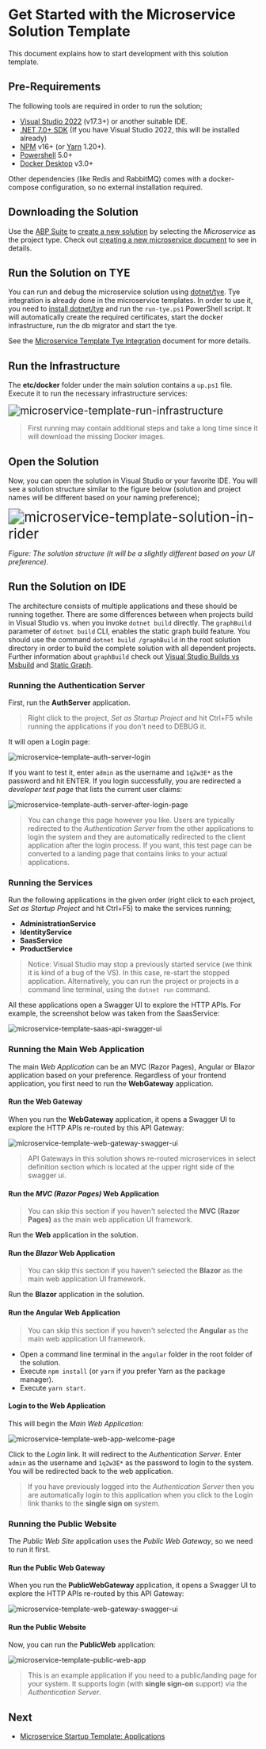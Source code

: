 # Get Started with the Microservice Solution Template

This document explains how to start development with this solution template.

## Pre-Requirements

The following tools are required in order to run the solution;

* [Visual Studio 2022](https://visualstudio.microsoft.com/vs/community/) (v17.3+) or another suitable IDE.
* [.NET 7.0+ SDK](https://dotnet.microsoft.com/download) (If you have Visual Studio 2022, this will be installed already)
* [NPM](https://nodejs.org/) v16+ (or [Yarn](https://classic.yarnpkg.com/en/docs/install) 1.20+).
* [Powershell](https://docs.microsoft.com/en-us/powershell/) 5.0+
* [Docker Desktop](https://www.docker.com/products/docker-desktop) v3.0+

Other dependencies (like Redis and RabbitMQ) comes with a docker-compose configuration, so no external installation required.

## Downloading the Solution

Use the [ABP Suite](../../abp-suite/index.md) to [create a new solution](../../abp-suite/create-solution.md) by selecting the *Microservice* as the project type. Check out [creating a new microservice document](create-new-microservice.md) to see in details.

## Run the Solution on TYE

You can run and debug the microservice solution using [dotnet/tye](https://github.com/dotnet/tye). Tye integration is already done in the microservice templates. In order to use it, you need to [install dotnet/tye](https://github.com/dotnet/tye/blob/main/docs/getting_started.md) and run the `run-tye.ps1` PowerShell script. It will automatically create the required certificates, start the docker infrastructure, run the db migrator and start the tye. 

See the [Microservice Template Tye Integration](./tye-integration.md) document for more details.

## Run the Infrastructure

The **etc/docker** folder under the main solution contains a `up.ps1` file. Execute it to run the necessary infrastructure services:

<img src="../../images/microservice-template-run-infrastructure.png" alt="microservice-template-run-infrastructure" style="zoom:150%;" />

> First running may contain additional steps and take a long time since it will download the missing Docker images.

## Open the Solution

Now, you can open the solution in Visual Studio or your favorite IDE. You will see a solution structure similar to the figure below (solution and project names will be different based on your naming preference);

<img src="../../images/microservice-template-solution-in-rider.png" alt="microservice-template-solution-in-rider" style="zoom: 200%;" />

*Figure: The solution structure (it will be a slightly different based on your UI preference).*

## Run the Solution on IDE

The architecture consists of multiple applications and these should be running together. There are some differences between when projects build in Visual Studio vs. when you invoke `dotnet build` directly. The `graphBuild` parameter of `dotnet build` CLI, enables the static graph build feature. You should use the command `dotnet build /graphBuild` in the root solution directory in order to build the complete solution with all dependent projects. Further information about `graphBuild` check out [Visual Studio Builds vs Msbuild](https://docs.microsoft.com/en-us/visualstudio/msbuild/build-process-overview?view=vs-2019#visual-studio-builds-vs-msbuildexe-builds)  and [Static Graph](https://github.com/dotnet/msbuild/blob/main/documentation/specs/static-graph.md).

### Running the Authentication Server

First, run the **AuthServer** application.

> Right click to the project, *Set as Startup Project* and hit Ctrl+F5 while running the applications if you don't need to DEBUG it.

It will open a Login page:

![microservice-template-auth-server-login](../../images/microservice-template-auth-server-login.png)

If you want to test it, enter `admin` as the username and `1q2w3E*` as the password and hit ENTER. If you login successfully, you are redirected a *developer test page* that lists the current user claims:

![microservice-template-auth-server-after-login-page](../../images/microservice-template-auth-server-after-login-page.png)

> You can change this page however you like. Users are typically redirected to the *Authentication Server* from the other applications to login the system and they are automatically redirected to the client application after the login process. If you want, this test page can be converted to a landing page that contains links to your actual applications.

### Running the Services

Run the following applications in the given order (right click to each project, *Set as Startup Project* and hit Ctrl+F5) to make the services running;

* **AdministrationService**
* **IdentityService**
* **SaasService**
* **ProductService**

> Notice: Visual Studio may stop a previously started service (we think it is kind of a bug of the VS). In this case, re-start the stopped application. Alternatively, you can run the project or projects in a command line terminal, using the `dotnet run` command.

All these applications open a Swagger UI to explore the HTTP APIs. For example, the screenshot below was taken from the SaasService:

![microservice-template-saas-api-swagger-ui](../../images/microservice-template-saas-api-swagger-ui.png)

### Running the Main Web Application

The main *Web Application* can be an MVC (Razor Pages), Angular or Blazor application based on your preference. Regardless of your frontend application, you first need to run the **WebGateway** application. 

#### Run the Web Gateway

When you run the **WebGateway** application, it opens a Swagger UI to explore the HTTP APIs re-routed by this API Gateway:

![microservice-template-web-gateway-swagger-ui](../../images/microservice-template-web-gateway-swagger-ui.png)

> API Gateways in this solution shows re-routed microservices in select definition section which is located at the upper right side of the swagger ui.

#### Run the *MVC (Razor Pages)* Web Application

> You can skip this section if you haven't selected the **MVC (Razor Pages)** as the main web application UI framework.

Run the **Web** application in the solution.

#### Run the *Blazor* Web Application

> You can skip this section if you haven't selected the **Blazor** as the main web application UI framework.

Run the **Blazor** application in the solution.

#### Run the Angular Web Application

> You can skip this section if you haven't selected the **Angular** as the main web application UI framework.

* Open a command line terminal in the `angular` folder in the root folder of the solution.
* Execute `npm install` (or `yarn` if you prefer Yarn as the package manager).
* Execute `yarn start`.

#### Login to the Web Application

This will begin the *Main Web Application*:

![microservice-template-web-app-welcome-page](../../images/microservice-template-web-app-welcome-page.png)

Click to the *Login* link. It will redirect to the *Authentication Server*. Enter `admin` as the username and `1q2w3E*` as the password to login to the system. You will be redirected back to the web application.

> If you have previously logged into the *Authentication Server* then you are automatically login to this application when you click to the Login link thanks to the **single sign on** system.

### Running the Public Website

The *Public Web Site* application uses the *Public Web Gateway*, so we need to run it first.

#### Run the Public Web Gateway

When you run the **PublicWebGateway** application, it opens a Swagger UI to explore the HTTP APIs re-routed by this API Gateway:

![microservice-template-web-gateway-swagger-ui](../../images/microservice-template-public-web-gateway-swagger-ui.png)

#### Run the Public Website

Now, you can run the **PublicWeb** application:

![microservice-template-public-web-app](../../images/microservice-template-public-web-app.jpg)

> This is an example application if you need to a public/landing page for your system. It supports login (with **single sign-on** support) via the *Authentication Server*.

## Next

- [Microservice Startup Template: Applications](applications.md)
